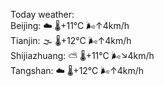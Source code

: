 Today weather:  
Beijing: ☁️   🌡️+11°C 🌬️↑4km/h  
Tianjin: 🌫  🌡️+12°C 🌬️↑4km/h  
Shijiazhuang: ⛅️  🌡️+11°C 🌬️↘4km/h  
Tangshan: ☁️   🌡️+12°C 🌬️↑4km/h  
